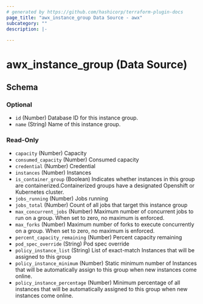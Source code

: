 ```yaml
---
# generated by https://github.com/hashicorp/terraform-plugin-docs
page_title: "awx_instance_group Data Source - awx"
subcategory: ""
description: |-
  
---
```


# awx_instance_group (Data Source)





<!-- schema generated by tfplugindocs -->
## Schema

### Optional

- `id` (Number) Database ID for this instance group.
- `name` (String) Name of this instance group.

### Read-Only

- `capacity` (Number) Capacity
- `consumed_capacity` (Number) Consumed capacity
- `credential` (Number) Credential
- `instances` (Number) Instances
- `is_container_group` (Boolean) Indicates whether instances in this group are containerized.Containerized groups have a designated Openshift or Kubernetes cluster.
- `jobs_running` (Number) Jobs running
- `jobs_total` (Number) Count of all jobs that target this instance group
- `max_concurrent_jobs` (Number) Maximum number of concurrent jobs to run on a group. When set to zero, no maximum is enforced.
- `max_forks` (Number) Maximum number of forks to execute concurrently on a group. When set to zero, no maximum is enforced.
- `percent_capacity_remaining` (Number) Percent capacity remaining
- `pod_spec_override` (String) Pod spec override
- `policy_instance_list` (String) List of exact-match Instances that will be assigned to this group
- `policy_instance_minimum` (Number) Static minimum number of Instances that will be automatically assign to this group when new instances come online.
- `policy_instance_percentage` (Number) Minimum percentage of all instances that will be automatically assigned to this group when new instances come online.
